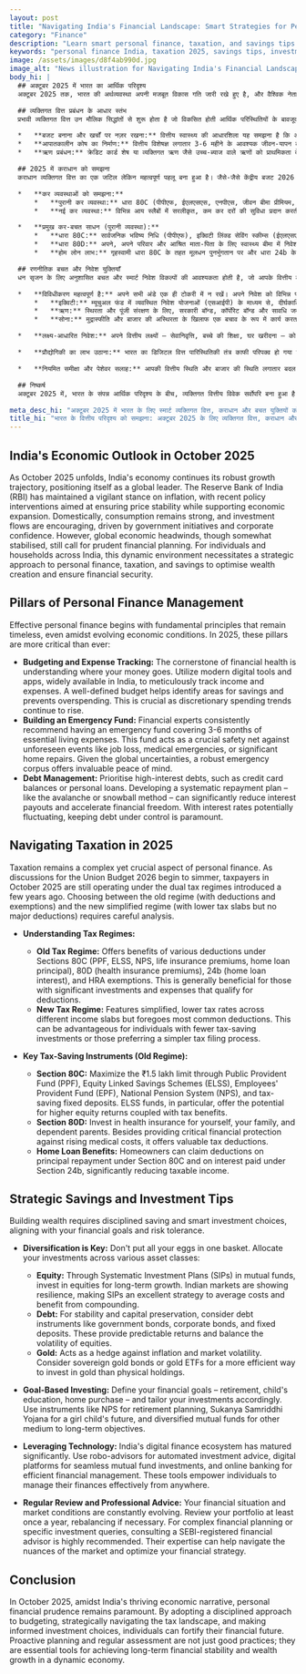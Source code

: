 ```yaml
---
layout: post
title: "Navigating India's Financial Landscape: Smart Strategies for Personal Finance, Taxation, and Savings in October 2025"
category: "Finance"
description: "Learn smart personal finance, taxation, and savings tips for October 2025 in India. Navigate economic trends and optimize your wealth."
keywords: "personal finance India, taxation 2025, savings tips, investment strategies, budget India, emergency fund, tax regimes, financial planning, व्यक्तिगत वित्त भारत, कराधान 2025, बचत युक्तियाँ, निवेश रणनीतियाँ, बजट भारत, आपातकालीन कोष, कर व्यवस्थाएँ, वित्तीय नियोजन"
image: /assets/images/d8f4ab990d.jpg
image_alt: "News illustration for Navigating India's Financial Landscape: Smart Strategies for Personal Finance, Taxation, and Savings in October 2025"
body_hi: |
  ## अक्टूबर 2025 में भारत का आर्थिक परिदृश्य
  अक्टूबर 2025 तक, भारत की अर्थव्यवस्था अपनी मजबूत विकास गति जारी रखे हुए है, और वैश्विक नेता के रूप में अपनी स्थिति मजबूत कर रही है। भारतीय रिजर्व बैंक (आरबीआई) ने मुद्रास्फीति पर कड़ी निगरानी रखी है, हालिया नीतिगत हस्तक्षेपों का उद्देश्य आर्थिक विस्तार का समर्थन करते हुए मूल्य स्थिरता सुनिश्चित करना है। घरेलू स्तर पर, उपभोग मजबूत बना हुआ है, और सरकारी पहलों तथा कॉर्पोरेट आत्मविश्वास से प्रेरित निवेश प्रवाह उत्साहजनक है। हालांकि, वैश्विक आर्थिक चुनौतियाँ, भले ही कुछ हद तक स्थिर हो गई हों, फिर भी विवेकपूर्ण वित्तीय नियोजन की मांग करती हैं। भारत भर के व्यक्तियों और परिवारों के लिए, यह गतिशील वातावरण धन सृजन को अनुकूलित करने और वित्तीय सुरक्षा सुनिश्चित करने के लिए व्यक्तिगत वित्त, कराधान और बचत के लिए एक रणनीतिक दृष्टिकोण आवश्यक बनाता है।

  ## व्यक्तिगत वित्त प्रबंधन के आधार स्तंभ
  प्रभावी व्यक्तिगत वित्त उन मौलिक सिद्धांतों से शुरू होता है जो विकसित होती आर्थिक परिस्थितियों के बावजूद कालातीत रहते हैं। 2025 में, ये स्तंभ पहले से कहीं अधिक महत्वपूर्ण हैं:

  *   **बजट बनाना और खर्चों पर नज़र रखना:** वित्तीय स्वास्थ्य की आधारशिला यह समझना है कि आपका पैसा कहाँ जाता है। आय और खर्चों को सावधानीपूर्वक ट्रैक करने के लिए भारत में व्यापक रूप से उपलब्ध आधुनिक डिजिटल उपकरणों और ऐप्स का उपयोग करें। एक अच्छी तरह से परिभाषित बजट बचत के क्षेत्रों की पहचान करने और अधिक खर्च को रोकने में मदद करता है। यह महत्वपूर्ण है क्योंकि विवेकाधीन खर्च के रुझान लगातार बढ़ रहे हैं।
  *   **आपातकालीन कोष का निर्माण:** वित्तीय विशेषज्ञ लगातार 3-6 महीने के आवश्यक जीवन-यापन के खर्चों को कवर करने वाले आपातकालीन कोष की सलाह देते हैं। यह कोष नौकरी छूटने, चिकित्सा आपात स्थिति, या महत्वपूर्ण घर की मरम्मत जैसी अप्रत्याशित घटनाओं के खिलाफ एक महत्वपूर्ण सुरक्षा जाल के रूप में कार्य करता है। वैश्विक अनिश्चितताओं को देखते हुए, एक मजबूत आपातकालीन कोष अमूल्य मानसिक शांति प्रदान करता है।
  *   **ऋण प्रबंधन:** क्रेडिट कार्ड शेष या व्यक्तिगत ऋण जैसे उच्च-ब्याज वाले ऋणों को प्राथमिकता दें। व्यवस्थित पुनर्भुगतान योजना विकसित करना – जैसे हिमस्खलन या स्नोबॉल विधि – ब्याज भुगतान को काफी कम कर सकता है और वित्तीय स्वतंत्रता को तेज कर सकता है। ब्याज दरों में संभावित उतार-चढ़ाव के साथ, ऋण को नियंत्रण में रखना सर्वोपरि है।

  ## 2025 में कराधान को समझना
  कराधान व्यक्तिगत वित्त का एक जटिल लेकिन महत्वपूर्ण पहलू बना हुआ है। जैसे-जैसे केंद्रीय बजट 2026 के लिए चर्चाएँ शुरू हो रही हैं, अक्टूबर 2025 में करदाता अभी भी कुछ साल पहले शुरू किए गए दोहरी कर व्यवस्थाओं के तहत काम कर रहे हैं। पुरानी व्यवस्था (कटौतियों और छूटों के साथ) और नई सरलीकृत व्यवस्था (कम कर स्लैब के साथ लेकिन कोई बड़ी कटौती नहीं) के बीच चयन के लिए सावधानीपूर्वक विश्लेषण की आवश्यकता है।

  *   **कर व्यवस्थाओं को समझना:**
      *   **पुरानी कर व्यवस्था:** धारा 80C (पीपीएफ, ईएलएसएस, एनपीएस, जीवन बीमा प्रीमियम, होम लोन मूलधन), 80D (स्वास्थ्य बीमा प्रीमियम), 24b (होम लोन ब्याज), और एचआरए छूट के तहत विभिन्न कटौतियों का लाभ प्रदान करती है। यह आमतौर पर उन लोगों के लिए फायदेमंद है जिनके पास महत्वपूर्ण निवेश और खर्च हैं जो कटौतियों के लिए अर्हता प्राप्त करते हैं।
      *   **नई कर व्यवस्था:** विभिन्न आय स्लैबों में सरलीकृत, कम कर दरों की सुविधा प्रदान करती है लेकिन अधिकांश सामान्य कटौतियों को छोड़ देती है। यह उन व्यक्तियों के लिए फायदेमंद हो सकता है जिनके पास कम कर-बचत निवेश हैं या जो एक सरल कर फाइलिंग प्रक्रिया पसंद करते हैं।

  *   **प्रमुख कर-बचत साधन (पुरानी व्यवस्था):**
      *   **धारा 80C:** सार्वजनिक भविष्य निधि (पीपीएफ), इक्विटी लिंक्ड सेविंग स्कीम्स (ईएलएसएस), कर्मचारी भविष्य निधि (ईपीएफ), राष्ट्रीय पेंशन प्रणाली (एनपीएस), और कर-बचत सावधि जमा के माध्यम से ₹1.5 लाख की सीमा को अधिकतम करें। ईएलएसएस फंड, विशेष रूप से, कर लाभों के साथ उच्च इक्विटी रिटर्न की क्षमता प्रदान करते हैं।
      *   **धारा 80D:** अपने, अपने परिवार और आश्रित माता-पिता के लिए स्वास्थ्य बीमा में निवेश करें। बढ़ती चिकित्सा लागतों के खिलाफ महत्वपूर्ण वित्तीय सुरक्षा प्रदान करने के अलावा, यह मूल्यवान कर कटौती प्रदान करता है।
      *   **होम लोन लाभ:** गृहस्वामी धारा 80C के तहत मूलधन पुनर्भुगतान पर और धारा 24b के तहत भुगतान किए गए ब्याज पर कटौती का दावा कर सकते हैं, जिससे कर योग्य आय में काफी कमी आती है।

  ## रणनीतिक बचत और निवेश युक्तियाँ
  धन सृजन के लिए अनुशासित बचत और स्मार्ट निवेश विकल्पों की आवश्यकता होती है, जो आपके वित्तीय लक्ष्यों और जोखिम सहनशीलता के अनुरूप हों।

  *   **विविधीकरण महत्वपूर्ण है:** अपने सभी अंडे एक ही टोकरी में न रखें। अपने निवेश को विभिन्न परिसंपत्ति वर्गों में आवंटित करें:
      *   **इक्विटी:** म्यूचुअल फंड में व्यवस्थित निवेश योजनाओं (एसआईपी) के माध्यम से, दीर्घकालिक विकास के लिए इक्विटी में निवेश करें। भारतीय बाजार लचीलापन दिखा रहे हैं, जिससे एसआईपी लागतों को औसत करने और चक्रवृद्धि से लाभ उठाने के लिए एक उत्कृष्ट रणनीति है।
      *   **ऋण:** स्थिरता और पूंजी संरक्षण के लिए, सरकारी बॉन्ड, कॉर्पोरेट बॉन्ड और सावधि जमा जैसे ऋण साधनों पर विचार करें। ये अनुमानित रिटर्न प्रदान करते हैं और इक्विटी की अस्थिरता को संतुलित करते हैं।
      *   **सोना:** मुद्रास्फीति और बाजार की अस्थिरता के खिलाफ एक बचाव के रूप में कार्य करता है। भौतिक होल्डिंग्स की तुलना में सोने में निवेश करने के अधिक कुशल तरीके के लिए सॉवरेन गोल्ड बॉन्ड या गोल्ड ईटीएफ पर विचार करें।

  *   **लक्ष्य-आधारित निवेश:** अपने वित्तीय लक्ष्यों – सेवानिवृत्ति, बच्चे की शिक्षा, घर खरीदना – को परिभाषित करें और तदनुसार अपने निवेश को अनुकूलित करें। सेवानिवृत्ति नियोजन के लिए एनपीएस, बालिका के भविष्य के लिए सुकन्या समृद्धि योजना, और अन्य मध्यम से दीर्घकालिक उद्देश्यों के लिए विविध म्यूचुअल फंड जैसे साधनों का उपयोग करें।

  *   **प्रौद्योगिकी का लाभ उठाना:** भारत का डिजिटल वित्त पारिस्थितिकी तंत्र काफी परिपक्व हो गया है। स्वचालित निवेश सलाह के लिए रोबो-सलाहकारों का उपयोग करें, सहज म्यूचुअल फंड निवेश के लिए डिजिटल प्लेटफॉर्म का उपयोग करें, और कुशल वित्तीय प्रबंधन के लिए ऑनलाइन बैंकिंग का उपयोग करें। ये उपकरण व्यक्तियों को कहीं से भी अपने वित्त का प्रभावी ढंग से प्रबंधन करने में सशक्त बनाते हैं।

  *   **नियमित समीक्षा और पेशेवर सलाह:** आपकी वित्तीय स्थिति और बाजार की स्थिति लगातार बदल रही है। आवश्यकता पड़ने पर पुनर्संतुलन करते हुए, कम से कम साल में एक बार अपने पोर्टफोलियो की समीक्षा करें। जटिल वित्तीय नियोजन या विशिष्ट निवेश प्रश्नों के लिए, सेबी-पंजीकृत वित्तीय सलाहकार से परामर्श करने की अत्यधिक अनुशंसा की जाती है। उनकी विशेषज्ञता बाजार की बारीकियों को समझने और आपकी वित्तीय रणनीति को अनुकूलित करने में मदद कर सकती है।

  ## निष्कर्ष
  अक्टूबर 2025 में, भारत के संपन्न आर्थिक परिदृश्य के बीच, व्यक्तिगत वित्तीय विवेक सर्वोपरि बना हुआ है। बजट बनाने के लिए एक अनुशासित दृष्टिकोण अपनाकर, कर परिदृश्य को रणनीतिक रूप से नेविगेट करके और सूचित निवेश विकल्प चुनकर, व्यक्ति अपने वित्तीय भविष्य को मजबूत कर सकते हैं। सक्रिय नियोजन और नियमित मूल्यांकन केवल अच्छे अभ्यास नहीं हैं; वे एक गतिशील अर्थव्यवस्था में दीर्घकालिक वित्तीय स्थिरता और धन वृद्धि प्राप्त करने के लिए आवश्यक उपकरण हैं।

meta_desc_hi: "अक्टूबर 2025 में भारत के लिए स्मार्ट व्यक्तिगत वित्त, कराधान और बचत युक्तियों को जानें। आर्थिक रुझानों को समझें और अपने धन को अनुकूलित करें।"
title_hi: "भारत के वित्तीय परिदृश्य को समझना: अक्टूबर 2025 के लिए व्यक्तिगत वित्त, कराधान और बचत की स्मार्ट रणनीतियाँ"
---
```

## India's Economic Outlook in October 2025
As October 2025 unfolds, India's economy continues its robust growth trajectory, positioning itself as a global leader. The Reserve Bank of India (RBI) has maintained a vigilant stance on inflation, with recent policy interventions aimed at ensuring price stability while supporting economic expansion. Domestically, consumption remains strong, and investment flows are encouraging, driven by government initiatives and corporate confidence. However, global economic headwinds, though somewhat stabilised, still call for prudent financial planning. For individuals and households across India, this dynamic environment necessitates a strategic approach to personal finance, taxation, and savings to optimise wealth creation and ensure financial security.

## Pillars of Personal Finance Management
Effective personal finance begins with fundamental principles that remain timeless, even amidst evolving economic conditions. In 2025, these pillars are more critical than ever:

*   **Budgeting and Expense Tracking:** The cornerstone of financial health is understanding where your money goes. Utilize modern digital tools and apps, widely available in India, to meticulously track income and expenses. A well-defined budget helps identify areas for savings and prevents overspending. This is crucial as discretionary spending trends continue to rise.
*   **Building an Emergency Fund:** Financial experts consistently recommend having an emergency fund covering 3-6 months of essential living expenses. This fund acts as a crucial safety net against unforeseen events like job loss, medical emergencies, or significant home repairs. Given the global uncertainties, a robust emergency corpus offers invaluable peace of mind.
*   **Debt Management:** Prioritise high-interest debts, such as credit card balances or personal loans. Developing a systematic repayment plan – like the avalanche or snowball method – can significantly reduce interest payouts and accelerate financial freedom. With interest rates potentially fluctuating, keeping debt under control is paramount.

## Navigating Taxation in 2025
Taxation remains a complex yet crucial aspect of personal finance. As discussions for the Union Budget 2026 begin to simmer, taxpayers in October 2025 are still operating under the dual tax regimes introduced a few years ago. Choosing between the old regime (with deductions and exemptions) and the new simplified regime (with lower tax slabs but no major deductions) requires careful analysis.

*   **Understanding Tax Regimes:**
    *   **Old Tax Regime:** Offers benefits of various deductions under Sections 80C (PPF, ELSS, NPS, life insurance premiums, home loan principal), 80D (health insurance premiums), 24b (home loan interest), and HRA exemptions. This is generally beneficial for those with significant investments and expenses that qualify for deductions.
    *   **New Tax Regime:** Features simplified, lower tax rates across different income slabs but foregoes most common deductions. This can be advantageous for individuals with fewer tax-saving investments or those preferring a simpler tax filing process.

*   **Key Tax-Saving Instruments (Old Regime):**
    *   **Section 80C:** Maximize the ₹1.5 lakh limit through Public Provident Fund (PPF), Equity Linked Savings Schemes (ELSS), Employees' Provident Fund (EPF), National Pension System (NPS), and tax-saving fixed deposits. ELSS funds, in particular, offer the potential for higher equity returns coupled with tax benefits.
    *   **Section 80D:** Invest in health insurance for yourself, your family, and dependent parents. Besides providing critical financial protection against rising medical costs, it offers valuable tax deductions.
    *   **Home Loan Benefits:** Homeowners can claim deductions on principal repayment under Section 80C and on interest paid under Section 24b, significantly reducing taxable income.

## Strategic Savings and Investment Tips
Building wealth requires disciplined saving and smart investment choices, aligning with your financial goals and risk tolerance.

*   **Diversification is Key:** Don't put all your eggs in one basket. Allocate your investments across various asset classes:
    *   **Equity:** Through Systematic Investment Plans (SIPs) in mutual funds, invest in equities for long-term growth. Indian markets are showing resilience, making SIPs an excellent strategy to average costs and benefit from compounding.
    *   **Debt:** For stability and capital preservation, consider debt instruments like government bonds, corporate bonds, and fixed deposits. These provide predictable returns and balance the volatility of equities.
    *   **Gold:** Acts as a hedge against inflation and market volatility. Consider sovereign gold bonds or gold ETFs for a more efficient way to invest in gold than physical holdings.

*   **Goal-Based Investing:** Define your financial goals – retirement, child's education, home purchase – and tailor your investments accordingly. Use instruments like NPS for retirement planning, Sukanya Samriddhi Yojana for a girl child's future, and diversified mutual funds for other medium to long-term objectives.

*   **Leveraging Technology:** India's digital finance ecosystem has matured significantly. Use robo-advisors for automated investment advice, digital platforms for seamless mutual fund investments, and online banking for efficient financial management. These tools empower individuals to manage their finances effectively from anywhere.

*   **Regular Review and Professional Advice:** Your financial situation and market conditions are constantly evolving. Review your portfolio at least once a year, rebalancing if necessary. For complex financial planning or specific investment queries, consulting a SEBI-registered financial advisor is highly recommended. Their expertise can help navigate the nuances of the market and optimize your financial strategy.

## Conclusion
In October 2025, amidst India's thriving economic narrative, personal financial prudence remains paramount. By adopting a disciplined approach to budgeting, strategically navigating the tax landscape, and making informed investment choices, individuals can fortify their financial future. Proactive planning and regular assessment are not just good practices; they are essential tools for achieving long-term financial stability and wealth growth in a dynamic economy.

